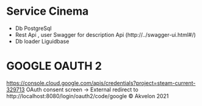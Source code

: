 
Service Cinema
==========================
 
 - Db PostgreSql
 - Rest Api ,  user Swagger for description Api (http://../swagger-ui.html#/)
 - Db loader Liguidbase

GOOGLE OAUTH 2
==========================
https://console.cloud.google.com/apis/credentials?project=steam-current-329713
OAuth consent screen -> External
redirect  to http://localhost:8080/login/oauth2/code/google
© Akvelon 2021

